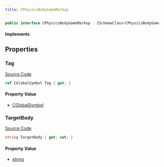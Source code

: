 ```yaml
---
title: CPhysicsBodyGameMarkup
---
```


```csharp
public interface CPhysicsBodyGameMarkup : ISchemaClass<CPhysicsBodyGameMarkup>, ISchemaField, ISchemaClass, INativeHandle
```

#### Implements

## Properties

### Tag

[Source Code](https://github.com/swiftly-solution/swiftlys2/blob/beta/managed/src/SwiftlyS2.Generated/Schemas/Interfaces/CPhysicsBodyGameMarkup.cs#L18)

```csharp
ref CGlobalSymbol Tag { get; }
```

#### Property Value

- [CGlobalSymbol](/docs/api/shared/natives/cglobalsymbol)

### TargetBody

[Source Code](https://github.com/swiftly-solution/swiftlys2/blob/beta/managed/src/SwiftlyS2.Generated/Schemas/Interfaces/CPhysicsBodyGameMarkup.cs#L16)

```csharp
string TargetBody { get; set; }
```

#### Property Value

- [string](https://learn.microsoft.com/dotnet/api/system.string)

